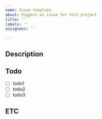 ```yaml
---
name: Issue template
about: Suggest an issue for this project
title: ''
labels: ''
assignees: ''

---
```


## Description

<!-- 작업 내용 설명 -->

## Todo
- [ ] todo1
- [ ] todo2
- [ ] todo3 

## ETC

<!-- 기타 사항 및 주의할 점 -->
